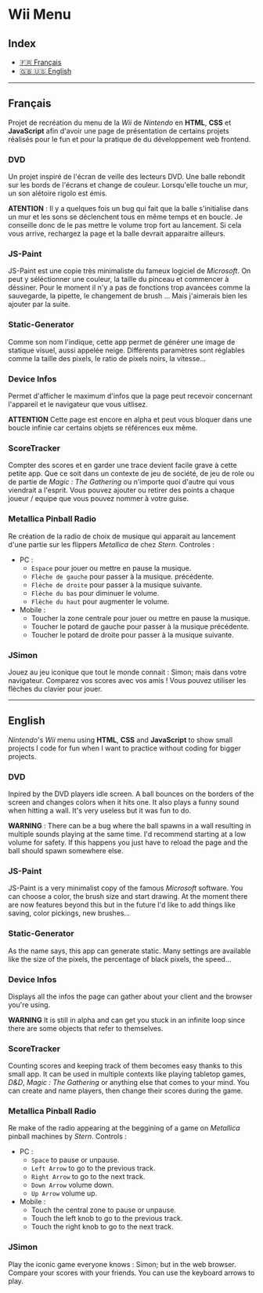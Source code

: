 # Wii Menu

## Index
+ [:fr: Français](#Français)
+ [:gb: :us: English](#English)

---

## Français
Projet de recréation du menu de la _Wii_ de _Nintendo_ en **HTML**, **CSS** et **JavaScript** afin d'avoir une page de présentation de certains projets réalisés pour le fun et pour la pratique de du développement web frontend.

### DVD
Un projet inspiré de l'écran de veille des lecteurs DVD. Une balle rebondit sur les bords de l'écrans et change de couleur. Lorsqu'elle touche un mur, un son alétoire rigolo est émis.

**ATENTION** : Il y a quelques fois un bug qui fait que la balle s'initialise dans un mur et les sons se déclenchent tous en même temps et en boucle. Je conseille donc de le pas mettre le volume trop fort au lancement. Si cela vous arrive, rechargez la page et la balle devrait apparaitre ailleurs.

### JS-Paint
JS-Paint est une copie très minimaliste du fameux logiciel de _Microsoft_. On peut y séléctionner une couleur, la taille du pinceau et commencer à déssiner. Pour le moment il n'y a pas de fonctions trop avancées comme la sauvegarde, la pipette, le changement de brush ... Mais j'aimerais bien les ajouter par la suite.

### Static-Generator
Comme son nom l'indique, cette app permet de générer une image de statique visuel, aussi appelée neige. Différents paramètres sont réglables comme la taille des pixels, le ratio de pixels noirs, la vitesse...

### Device Infos
Permet d'afficher le maximum d'infos que la page peut recevoir concernant l'appareil et le navigateur que vous uitlisez.

**ATTENTION** Cette page est encore en alpha et peut vous bloquer dans une boucle infinie car certains objets se références eux même.

### ScoreTracker
Compter des scores et en garder une trace devient facile grave à cette petite app. Que ce soit dans un contexte de jeu de société, de jeu de role ou de partie de _Magic : The Gathering_ ou n'importe quoi d'autre qui vous viendrait a l'esprit. Vous pouvez ajouter ou retirer des points a chaque joueur / equipe que vous pouvez nommer à votre guise.

### Metallica Pinball Radio
Re création de la radio de choix de musique qui apparait au lancement d'une partie sur les flippers _Metallica_ de chez _Stern_.
Controles :
 + PC :
   + `Espace` pour jouer ou mettre en pause la musique.
   + `Flèche de gauche` pour passer à la musique. précédente.
   + `Flèche de droite` pour passer à la musique suivante.
   + `Flèche du bas` pour diminuer le volume.
   + `Flèche du haut` pour augmenter le volume.
 + Mobile :
   + Toucher la zone centrale pour jouer ou mettre en pause la musique.
   + Toucher le potard de gauche pour passer à la musique précédente.
   + Toucher le potard de droite pour passer à la musique suivante.

### JSimon
Jouez au jeu iconique que tout le monde connait : Simon; mais dans votre navigateur. Comparez vos scores avec vos amis !
Vous pouvez utiliser les flèches du clavier pour jouer.

---

## English
_Nintendo_'s _Wii_ menu using **HTML**, **CSS** and **JavaScript** to show small projects I code for fun when I want to practice without coding for bigger projects.

### DVD
Inpired by the DVD players idle screen. A ball bounces on the borders of the screen and changes colors when it hits one. It also plays a funny sound when hitting a wall. It's very useless but it was fun to do.

**WARNING** : There can be a bug where the ball spawns in a wall resulting in multiple sounds playing at the same time. I'd recommend starting at a low volume for safety. If this happens you just have to reload the page and the ball should spawn somewhere else.

### JS-Paint
JS-Paint is a very minimalist copy of the famous _Microsoft_ software. You can choose a color, the brush size and start drawing. At the moment there are now features beyond this but in the future I'd like to add things like saving, color pickings, new brushes...

### Static-Generator
As the name says, this app can generate static. Many settings are available like the size of the pixels, the percentage of black pixels, the speed...

### Device Infos
Displays all the infos the page can gather about your client and the browser you're using.

**WARNING** It is still in alpha and can get you stuck in an infinite loop since there are some objects that refer to themselves.

### ScoreTracker
Counting scores and keeping track of them becomes easy thanks to this small app. It can be used in multiple contexts like playing tabletop games, _D&D_, _Magic : The Gathering_ or anything else that comes to your mind. You can create and name players, then change their scores during the game.

### Metallica Pinball Radio
Re make of the radio appearing at the beggining of a game on _Metallica_ pinball machines by _Stern_.
Controls :
 + PC :
   + `Space` to pause or unpause. 
   + `Left Arrow` to go to the previous track. 
   + `Right Arrow` to go to the next track. 
   + `Down Arrow` volume down. 
   + `Up Arrow` volume up. 
 + Mobile :
	 + Touch the central zone to pause or unpause.
	 + Touch the left knob to go to the previous track.
	 + Touch the right knob to go to the next track.

### JSimon
Play the iconic game everyone knows : Simon; but in the web browser. Compare your scores with your friends.
You can use the keyboard arrows to play.